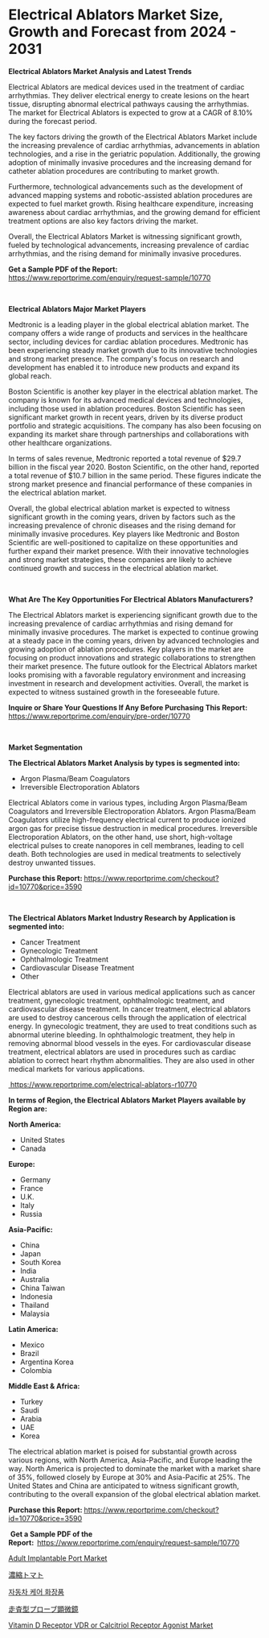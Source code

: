 <p><h1>Electrical Ablators Market Size, Growth and Forecast from 2024 - 2031</h1></p><p><strong>Electrical Ablators Market Analysis and Latest Trends</strong></p>
<p><p>Electrical Ablators are medical devices used in the treatment of cardiac arrhythmias. They deliver electrical energy to create lesions on the heart tissue, disrupting abnormal electrical pathways causing the arrhythmias. The market for Electrical Ablators is expected to grow at a CAGR of 8.10% during the forecast period.</p><p>The key factors driving the growth of the Electrical Ablators Market include the increasing prevalence of cardiac arrhythmias, advancements in ablation technologies, and a rise in the geriatric population. Additionally, the growing adoption of minimally invasive procedures and the increasing demand for catheter ablation procedures are contributing to market growth.</p><p>Furthermore, technological advancements such as the development of advanced mapping systems and robotic-assisted ablation procedures are expected to fuel market growth. Rising healthcare expenditure, increasing awareness about cardiac arrhythmias, and the growing demand for efficient treatment options are also key factors driving the market.</p><p>Overall, the Electrical Ablators Market is witnessing significant growth, fueled by technological advancements, increasing prevalence of cardiac arrhythmias, and the rising demand for minimally invasive procedures.</p></p>
<p><strong>Get a Sample PDF of the Report:&nbsp;</strong> <a href="https://www.reportprime.com/enquiry/request-sample/10770">https://www.reportprime.com/enquiry/request-sample/10770</a></p>
<p>&nbsp;</p>
<p><strong>Electrical Ablators Major Market Players</strong></p>
<p><p>Medtronic is a leading player in the global electrical ablation market. The company offers a wide range of products and services in the healthcare sector, including devices for cardiac ablation procedures. Medtronic has been experiencing steady market growth due to its innovative technologies and strong market presence. The company's focus on research and development has enabled it to introduce new products and expand its global reach. </p><p>Boston Scientific is another key player in the electrical ablation market. The company is known for its advanced medical devices and technologies, including those used in ablation procedures. Boston Scientific has seen significant market growth in recent years, driven by its diverse product portfolio and strategic acquisitions. The company has also been focusing on expanding its market share through partnerships and collaborations with other healthcare organizations.</p><p>In terms of sales revenue, Medtronic reported a total revenue of $29.7 billion in the fiscal year 2020. Boston Scientific, on the other hand, reported a total revenue of $10.7 billion in the same period. These figures indicate the strong market presence and financial performance of these companies in the electrical ablation market.</p><p>Overall, the global electrical ablation market is expected to witness significant growth in the coming years, driven by factors such as the increasing prevalence of chronic diseases and the rising demand for minimally invasive procedures. Key players like Medtronic and Boston Scientific are well-positioned to capitalize on these opportunities and further expand their market presence. With their innovative technologies and strong market strategies, these companies are likely to achieve continued growth and success in the electrical ablation market.</p></p>
<p>&nbsp;</p>
<p><strong>What Are The Key Opportunities For Electrical Ablators Manufacturers?</strong></p>
<p><p>The Electrical Ablators market is experiencing significant growth due to the increasing prevalence of cardiac arrhythmias and rising demand for minimally invasive procedures. The market is expected to continue growing at a steady pace in the coming years, driven by advanced technologies and growing adoption of ablation procedures. Key players in the market are focusing on product innovations and strategic collaborations to strengthen their market presence. The future outlook for the Electrical Ablators market looks promising with a favorable regulatory environment and increasing investment in research and development activities. Overall, the market is expected to witness sustained growth in the foreseeable future.</p></p>
<p><strong>Inquire or Share Your Questions If Any Before Purchasing This Report:</strong> <a href="https://www.reportprime.com/enquiry/pre-order/10770">https://www.reportprime.com/enquiry/pre-order/10770</a></p>
<p>&nbsp;</p>
<p><strong>Market Segmentation</strong></p>
<p><strong>The Electrical Ablators Market Analysis by types is segmented into:</strong></p>
<p><ul><li>Argon Plasma/Beam Coagulators</li><li>Irreversible Electroporation Ablators</li></ul></p>
<p><p>Electrical Ablators come in various types, including Argon Plasma/Beam Coagulators and Irreversible Electroporation Ablators. Argon Plasma/Beam Coagulators utilize high-frequency electrical current to produce ionized argon gas for precise tissue destruction in medical procedures. Irreversible Electroporation Ablators, on the other hand, use short, high-voltage electrical pulses to create nanopores in cell membranes, leading to cell death. Both technologies are used in medical treatments to selectively destroy unwanted tissues.</p></p>
<p><strong>Purchase this Report:&nbsp;</strong><a href="https://www.reportprime.com/checkout?id=10770&price=3590">https://www.reportprime.com/checkout?id=10770&price=3590</a></p>
<p>&nbsp;</p>
<p><strong>The Electrical Ablators Market Industry Research by Application is segmented into:</strong></p>
<p><ul><li>Cancer Treatment</li><li>Gynecologic Treatment</li><li>Ophthalmologic Treatment</li><li>Cardiovascular Disease Treatment</li><li>Other</li></ul></p>
<p><p>Electrical ablators are used in various medical applications such as cancer treatment, gynecologic treatment, ophthalmologic treatment, and cardiovascular disease treatment. In cancer treatment, electrical ablators are used to destroy cancerous cells through the application of electrical energy. In gynecologic treatment, they are used to treat conditions such as abnormal uterine bleeding. In ophthalmologic treatment, they help in removing abnormal blood vessels in the eyes. For cardiovascular disease treatment, electrical ablators are used in procedures such as cardiac ablation to correct heart rhythm abnormalities. They are also used in other medical markets for various applications.</p></p>
<p><a href="https://www.reportprime.com/electrical-ablators-r10770">&nbsp;https://www.reportprime.com/electrical-ablators-r10770</a></p>
<p><strong>In terms of Region, the Electrical Ablators Market Players available by Region are:</strong></p>
<p>
    <p> <strong> North America: </strong>
        <ul>
            <li>United States</li>
            <li>Canada</li>
        </ul>
        </p> 
    <p> <strong> Europe: </strong>
        <ul>
            <li>Germany</li>
            <li>France</li>
            <li>U.K.</li>
            <li>Italy</li>
            <li>Russia</li>
        </ul>
        </p> 
    <p> <strong> Asia-Pacific: </strong>
        <ul>
            <li>China</li>
            <li>Japan</li>
            <li>South Korea</li>
            <li>India</li>
            <li>Australia</li>
            <li>China Taiwan</li>
            <li>Indonesia</li>
            <li>Thailand</li>
            <li>Malaysia</li>
        </ul>
        </p> 
    <p> <strong> Latin America: </strong>
        <ul>
            <li>Mexico</li>
            <li>Brazil</li>
            <li>Argentina Korea</li>
            <li>Colombia</li>
        </ul>
        </p> 
    <p> <strong> Middle East & Africa: </strong>
        <ul>
            <li>Turkey</li>
            <li>Saudi</li>
            <li>Arabia</li>
            <li>UAE</li>
            <li>Korea</li>
        </ul>
    </p>
    </p>
<p><p>The electrical ablation market is poised for substantial growth across various regions, with North America, Asia-Pacific, and Europe leading the way. North America is projected to dominate the market with a market share of 35%, followed closely by Europe at 30% and Asia-Pacific at 25%. The United States and China are anticipated to witness significant growth, contributing to the overall expansion of the global electrical ablation market.</p></p>
<p><strong>Purchase this Report: </strong><a href="https://www.reportprime.com/checkout?id=10770&price=3590">https://www.reportprime.com/checkout?id=10770&price=3590</a></p>
<p>&nbsp;<strong>Get a Sample PDF of the Report:&nbsp;&nbsp;</strong><a href="https://www.reportprime.com/enquiry/request-sample/10770">https://www.reportprime.com/enquiry/request-sample/10770</a></p>
<p><strong></strong></p>
<p><p><a href="https://github.com/dimitrishawkinswaynenp91rgz/Market-Research-Report-List-2/blob/main/adult-implantable-port-market.md">Adult Implantable Port Market</a></p><p><a href="https://github.com/HershelKris/Market-Research-Report-List-1/blob/main/925353279820.md">濃縮トマト</a></p><p><a href="https://github.com/apple8975768/Market-Research-Report-List-1/blob/main/911051574591.md">자동차 케어 화장품</a></p><p><a href="https://github.com/CarlieShields/Market-Research-Report-List-1/blob/main/962193979819.md">走査型プローブ顕微鏡</a></p><p><a href="https://github.com/gladysalidde/Market-Research-Report-List-1/blob/main/vitamin-d-receptor-vdr-or-calcitriol-receptor-agonist-market.md">Vitamin D Receptor VDR or Calcitriol Receptor Agonist Market</a></p></p>